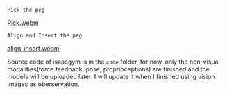 `Pick the peg`

[Pick.webm](https://github.com/3505473356/Multi-PiH_Isaacgym/assets/89777028/30953785-c096-4468-abe2-4c3ef5b8a928)

`Align and Insert the peg`

[align_insert.webm](https://github.com/3505473356/Multi-PiH_Isaacgym/assets/89777028/5e2a311a-5484-4c46-9915-5a620e01fed4)

Source code of isaacgym is in the `code` folder, for now, only the non-visual modalities(force feedback, pose, proprioceptions) are finished and the models will be uploaded later. I will update it when I finished using vision images as oberservation.
